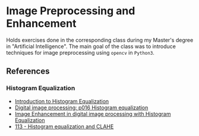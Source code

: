 # Image Preprocessing and Enhancement

Holds exercises done in the corresponding class during my Master's degree in "Artificial Intelligence". The main goal of the class was to introduce techniques for image preprocessing using `opencv` in `Python3`.

## References

### Histogram Equalization

- [Introduction to Histogram Equalization](https://www.youtube.com/watch?v=WuVyG4pg9xQ)
- [Digital image processing: p016 Histogram equalization](https://www.youtube.com/watch?v=GWCB3pKi2ko)
- [Image Enhancement in digital image processing with Histogram Equalization](https://www.youtube.com/watch?v=Yd6QISby8kk)
- [113 - Histogram equalization and CLAHE](https://www.youtube.com/watch?v=jWShMEhMZI4)
